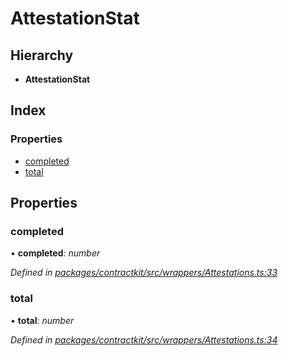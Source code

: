# AttestationStat

## Hierarchy

* **AttestationStat**

## Index

### Properties

* [completed]()
* [total]()

## Properties

### completed

• **completed**: _number_

_Defined in_ [_packages/contractkit/src/wrappers/Attestations.ts:33_](https://github.com/celo-org/celo-monorepo/blob/master/packages/contractkit/src/wrappers/Attestations.ts#L33)

### total

• **total**: _number_

_Defined in_ [_packages/contractkit/src/wrappers/Attestations.ts:34_](https://github.com/celo-org/celo-monorepo/blob/master/packages/contractkit/src/wrappers/Attestations.ts#L34)

